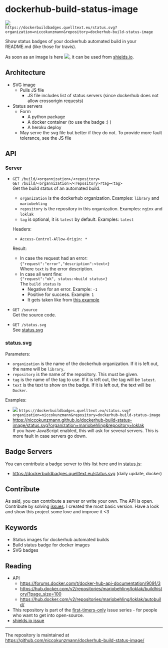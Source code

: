 # dockerhub-build-status-image

[![](https://dockerbuildbadges.quelltext.eu/status.svg?organization=niccokunzmann&repository=dockerhub-build-status-image)](https://hub.docker.com/r/niccokunzmann/dockerhub-build-status-image/builds/)  
`https://dockerbuildbadges.quelltext.eu/status.svg?organization=niccokunzmann&repository=dockerhub-build-status-image`

Show status badges of your dockerhub automated build in your README.md (like those for travis).

As soon as an image is here ![](https://img.shields.io/docker/build/mariobehling/loklak.svg), it can be used from [shields.io](http://shields.io/).

Architecture
------------

- SVG image
  - Pulls JS file
    - JS file includes list of status servers (since dockerhub does not allow crossorigin requests)
- Status servers
  - Form
    - A python package
    - A docker container (to use the badge :) )
    - A heroku deploy
  - May serve the svg file but better if they do not. To provide more fault tolerance, see the JS file

API
---

### Server

- `GET /build/<organnization>/<repository>`  
  `GET /build/<organnization>/<repository>?tag=<tag>`  
  Get the build status of an automated build.
  - `organization` is the dockerhub organization. Examples: `library` and `mariobehling`
  - `repository` is the repository in this organization. Examples: `nginx` and `loklak`
  - `tag` is optional, it is `latest` by default. Examples: `latest`
  
  Headers:
  - `Access-Control-Allow-Origin: *`
  
  Result:
  - In case the request had an error:  
    `{"request":"error","description":<text>}`  
    Where `text` is the error description.
  - In case all went fine:  
    `{"request":"ok", status:<build status>}`  
    The `build status` is
    - Negative for an error. Example: `-1`
    - Positive for success. Example: `1`
    - It gets taken like from [this example](https://hub.docker.com/v2/repositories/library/nginx/)
  
- `GET /source`  
  Get the source code.

- `GET /status.svg`  
  See [status.svg][status]

### status.svg
[status]: #statussvg

Parameters:
- `organization` is the name of the dockerhub organization.
  If it is left out, the name will be `library`.
- `repository` is the name of the repository. This must be given.
- `tag` is the name of the tag to use.
  If it is left out, the tag will be `latest`.
- `text` is the text to show on the badge.
  If it is left out, the text will be `Docker`.
  
Examples:
- ![](https://dockerbuildbadges.quelltext.eu/status.svg?organization=niccokunzmann&repository=dockerhub-build-status-image)
  `https://dockerbuildbadges.quelltext.eu/status.svg?organization=niccokunzmann&repository=dockerhub-build-status-image`
- https://niccokunzmann.github.io/dockerhub-build-status-image/status.svg?organization=mariobehling&repository=loklak  
  If you have JavaScript enabled, this will ask for several servers.
  This is more fault in case servers go down.
  
Badge Servers
-------------

You can contribute a badge server to this list here and in [status.js](status.js):

- https://dockerbuildbadges.quelltext.eu/status.svg (daily update, docker)

Contribute
----------

As said, you can contribute a server or write your own. The API is open.
Contribute by solving [issues](https://github.com/niccokunzmann/dockerhub-build-status-image/issues).
I created the most basic version.
Have a look and show this project some love and improve it <3

Keywords
--------

- Status images for dockerhub automated builds
- Build status badge for docker images
- SVG badges

Reading
-------

- API
  - https://forums.docker.com/t/docker-hub-api-documentation/9091/3
  - https://hub.docker.com/v2/repositories/mariobehling/loklak/buildhistory/?page_size=100
  - https://hub.docker.com/v2/repositories/mariobehling/loklak/autobuild/
- This repository is part of the [first-timers-only](https://github.com/search?utf8=%E2%9C%93&q=label%3Afirst-timers-only+is%3Aopen&type=Issues&ref=searchresults) issue series - for people who want to get into open-source.
- [shields.io issue](https://github.com/badges/shields/issues/886)

---

The repository is maintained at <https://github.com/niccokunzmann/dockerhub-build-status-image/>
